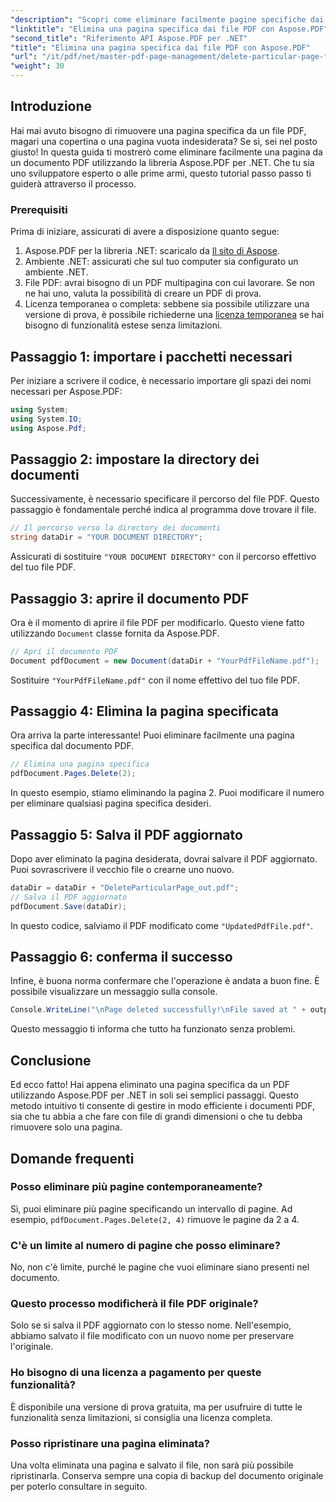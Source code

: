 ```yaml
---
"description": "Scopri come eliminare facilmente pagine specifiche dai documenti PDF utilizzando la potente libreria Aspose.PDF per .NET. Questa guida dettagliata è perfetta per sviluppatori di tutti i livelli che desiderano semplificare la gestione dei PDF."
"linktitle": "Elimina una pagina specifica dai file PDF con Aspose.PDF"
"second_title": "Riferimento API Aspose.PDF per .NET"
"title": "Elimina una pagina specifica dai file PDF con Aspose.PDF"
"url": "/it/pdf/net/master-pdf-page-management/delete-particular-page-from-pdf-files/"
"weight": 30
---
```


## Introduzione

Hai mai avuto bisogno di rimuovere una pagina specifica da un file PDF, magari una copertina o una pagina vuota indesiderata? Se sì, sei nel posto giusto! In questa guida ti mostrerò come eliminare facilmente una pagina da un documento PDF utilizzando la libreria Aspose.PDF per .NET. Che tu sia uno sviluppatore esperto o alle prime armi, questo tutorial passo passo ti guiderà attraverso il processo.

### Prerequisiti

Prima di iniziare, assicurati di avere a disposizione quanto segue:

1. Aspose.PDF per la libreria .NET: scaricalo da [Il sito di Aspose](https://releases.aspose.com/pdf/net/).
2. Ambiente .NET: assicurati che sul tuo computer sia configurato un ambiente .NET.
3. File PDF: avrai bisogno di un PDF multipagina con cui lavorare. Se non ne hai uno, valuta la possibilità di creare un PDF di prova.
4. Licenza temporanea o completa: sebbene sia possibile utilizzare una versione di prova, è possibile richiederne una [licenza temporanea](https://purchase.aspose.com/temporary-license/) se hai bisogno di funzionalità estese senza limitazioni.

## Passaggio 1: importare i pacchetti necessari

Per iniziare a scrivere il codice, è necessario importare gli spazi dei nomi necessari per Aspose.PDF:

```csharp
using System;
using System.IO;
using Aspose.Pdf;
```

## Passaggio 2: impostare la directory dei documenti

Successivamente, è necessario specificare il percorso del file PDF. Questo passaggio è fondamentale perché indica al programma dove trovare il file.

```csharp
// Il percorso verso la directory dei documenti
string dataDir = "YOUR DOCUMENT DIRECTORY";
```

Assicurati di sostituire `"YOUR DOCUMENT DIRECTORY"` con il percorso effettivo del tuo file PDF.

## Passaggio 3: aprire il documento PDF

Ora è il momento di aprire il file PDF per modificarlo. Questo viene fatto utilizzando `Document` classe fornita da Aspose.PDF.

```csharp
// Apri il documento PDF
Document pdfDocument = new Document(dataDir + "YourPdfFileName.pdf");
```

Sostituire `"YourPdfFileName.pdf"` con il nome effettivo del tuo file PDF.

## Passaggio 4: Elimina la pagina specificata

Ora arriva la parte interessante! Puoi eliminare facilmente una pagina specifica dal documento PDF.

```csharp
// Elimina una pagina specifica
pdfDocument.Pages.Delete(2);
```

In questo esempio, stiamo eliminando la pagina 2. Puoi modificare il numero per eliminare qualsiasi pagina specifica desideri.

## Passaggio 5: Salva il PDF aggiornato

Dopo aver eliminato la pagina desiderata, dovrai salvare il PDF aggiornato. Puoi sovrascrivere il vecchio file o crearne uno nuovo.

```csharp
dataDir = dataDir + "DeleteParticularPage_out.pdf";
// Salva il PDF aggiornato
pdfDocument.Save(dataDir);
```

In questo codice, salviamo il PDF modificato come `"UpdatedPdfFile.pdf"`.

## Passaggio 6: conferma il successo

Infine, è buona norma confermare che l'operazione è andata a buon fine. È possibile visualizzare un messaggio sulla console.

```csharp
Console.WriteLine("\nPage deleted successfully!\nFile saved at " + outputFilePath);
```

Questo messaggio ti informa che tutto ha funzionato senza problemi.

## Conclusione

Ed ecco fatto! Hai appena eliminato una pagina specifica da un PDF utilizzando Aspose.PDF per .NET in soli sei semplici passaggi. Questo metodo intuitivo ti consente di gestire in modo efficiente i documenti PDF, sia che tu abbia a che fare con file di grandi dimensioni o che tu debba rimuovere solo una pagina.

## Domande frequenti

### Posso eliminare più pagine contemporaneamente?  
Sì, puoi eliminare più pagine specificando un intervallo di pagine. Ad esempio, `pdfDocument.Pages.Delete(2, 4)` rimuove le pagine da 2 a 4.

### C'è un limite al numero di pagine che posso eliminare?  
No, non c'è limite, purché le pagine che vuoi eliminare siano presenti nel documento.

### Questo processo modificherà il file PDF originale?  
Solo se si salva il PDF aggiornato con lo stesso nome. Nell'esempio, abbiamo salvato il file modificato con un nuovo nome per preservare l'originale.

### Ho bisogno di una licenza a pagamento per queste funzionalità?  
È disponibile una versione di prova gratuita, ma per usufruire di tutte le funzionalità senza limitazioni, si consiglia una licenza completa.

### Posso ripristinare una pagina eliminata?  
Una volta eliminata una pagina e salvato il file, non sarà più possibile ripristinarla. Conserva sempre una copia di backup del documento originale per poterlo consultare in seguito.
